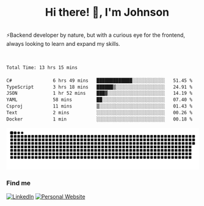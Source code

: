 <div id="user-content-toc">
  <ul align="center">
    <summary><h1 style="display: inline-block">Hi there! 👋, I'm Johnson</h1></summary>
  </ul>
</div>

⚡Backend developer by nature, but with a curious eye for the frontend, always looking to learn and expand my skills.

<br>


<!--START_SECTION:waka-->

```txt
Total Time: 13 hrs 15 mins

C#               6 hrs 49 mins   █████████████░░░░░░░░░░░░   51.45 %
TypeScript       3 hrs 18 mins   ██████▒░░░░░░░░░░░░░░░░░░   24.91 %
JSON             1 hr 52 mins    ███▓░░░░░░░░░░░░░░░░░░░░░   14.19 %
YAML             58 mins         ██░░░░░░░░░░░░░░░░░░░░░░░   07.40 %
Csproj           11 mins         ▒░░░░░░░░░░░░░░░░░░░░░░░░   01.43 %
Text             2 mins          ░░░░░░░░░░░░░░░░░░░░░░░░░   00.26 %
Docker           1 min           ░░░░░░░░░░░░░░░░░░░░░░░░░   00.18 %
```

<!--END_SECTION:waka-->

<picture>
  <source  srcset="https://github.com/joshwambere/joshwambere/blob/output/github-contribution-grid-snake-dark.svg?palette=github-dark">
  <source  srcset="https://github.com/joshwambere/joshwambere/blob/output/github-contribution-grid-snake.svg">
  <img alt="github contribution grid snake animation" src="https://github.com/joshwambere/joshwambere/blob/output/github-contribution-grid-snake.svg">
</picture>

### Find me
<a href="https://www.linkedin.com/in/dusabe-johnson" target="_blank"><img src="https://img.shields.io/badge/LinkedIn-%230077B5.svg?&style=flat&logo=linkedin&logoColor=white" alt="LinkedIn"></a>
‎‎ [![Personal Website](https://img.shields.io/badge/visit-Johnsonis.me-blue)](https://johnsonis.me/)
